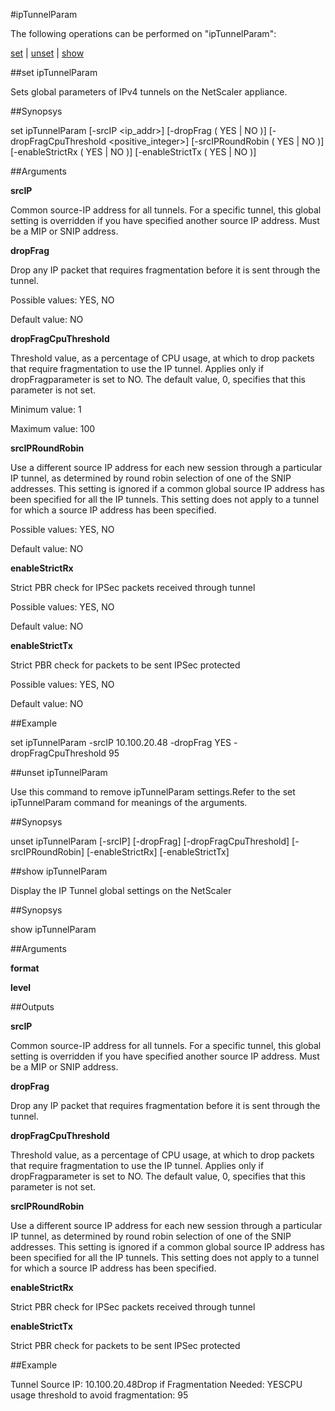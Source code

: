 #ipTunnelParam

The following operations can be performed on "ipTunnelParam":


[set](#set-iptunnelparam) | [unset](#unset-iptunnelparam) | [show](#show-iptunnelparam)

##set ipTunnelParam

Sets global parameters of IPv4 tunnels on the NetScaler appliance.


##Synopsys

set ipTunnelParam [-srcIP &lt;ip_addr>] [-dropFrag ( YES | NO )] [-dropFragCpuThreshold &lt;positive_integer>] [-srcIPRoundRobin ( YES | NO )] [-enableStrictRx ( YES | NO )] [-enableStrictTx ( YES | NO )]


##Arguments

<b>srcIP</b>
Common source-IP address for all tunnels. For a specific tunnel, this global setting is overridden if you have specified another source IP address. Must be a MIP or SNIP address.

<b>dropFrag</b>
Drop any IP packet that requires fragmentation before it is sent through the tunnel.
Possible values: YES, NO
Default value: NO

<b>dropFragCpuThreshold</b>
Threshold value, as a percentage of CPU usage, at which to drop packets that require fragmentation to use the IP tunnel. Applies only if dropFragparameter is set to NO. The default value, 0, specifies that this parameter is not set.
Minimum value: 1
Maximum value: 100

<b>srcIPRoundRobin</b>
Use a different source IP address for each new session through a particular IP tunnel, as determined by round robin selection of one of the SNIP addresses. This setting is ignored if a common global source IP address has been specified for all the IP tunnels. This setting does not apply to a tunnel for which a source IP address has been specified.
Possible values: YES, NO
Default value: NO

<b>enableStrictRx</b>
Strict PBR check for IPSec packets received through tunnel
Possible values: YES, NO
Default value: NO

<b>enableStrictTx</b>
Strict PBR check for packets to be sent IPSec protected
Possible values: YES, NO
Default value: NO



##Example

set ipTunnelParam -srcIP 10.100.20.48 -dropFrag YES -dropFragCpuThreshold 95

##unset ipTunnelParam

Use this command to remove  ipTunnelParam settings.Refer to the set  ipTunnelParam command for meanings of the arguments.


##Synopsys

unset ipTunnelParam [-srcIP] [-dropFrag] [-dropFragCpuThreshold] [-srcIPRoundRobin] [-enableStrictRx] [-enableStrictTx]


##show ipTunnelParam

Display the IP Tunnel global settings on the NetScaler


##Synopsys

show ipTunnelParam


##Arguments

<b>format</b>

<b>level</b>



##Outputs

<b>srcIP</b>
Common source-IP address for all tunnels. For a specific tunnel, this global setting is overridden if you have specified another source IP address. Must be a MIP or SNIP address.

<b>dropFrag</b>
Drop any IP packet that requires fragmentation before it is sent through the tunnel.

<b>dropFragCpuThreshold</b>
Threshold value, as a percentage of CPU usage, at which to drop packets that require fragmentation to use the IP tunnel. Applies only if dropFragparameter is set to NO. The default value, 0, specifies that this parameter is not set.

<b>srcIPRoundRobin</b>
Use a different source IP address for each new session through a particular IP tunnel, as determined by round robin selection of one of the SNIP addresses. This setting is ignored if a common global source IP address has been specified for all the IP tunnels. This setting does not apply to a tunnel for which a source IP address has been specified.

<b>enableStrictRx</b>
Strict PBR check for IPSec packets received through tunnel

<b>enableStrictTx</b>
Strict PBR check for packets to be sent IPSec protected



##Example

Tunnel Source IP: 10.100.20.48Drop if Fragmentation Needed: YESCPU usage threshold to avoid fragmentation: 95

